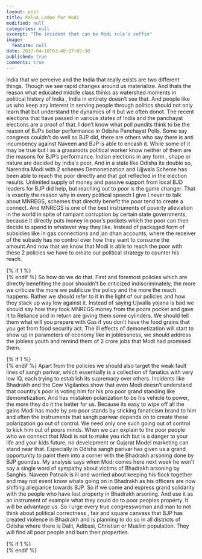 ```yaml
---
layout: post
title: Palua Ladoo for Modi
modified: null
categories: null
excerpt: "The incident that can be Modi rule's coffin"
image:
  feature: null
date: 2017-04-10T03:40:27+05:30
published: true
comments: true
---
```


India that we perceive and the India that really exists are two different things. Though we see rapid changes around us  materialize.  And thats the reason what educated middle class thinks as watershed moments in political history of India , India in entirety doesn’t see that. And people like us who keep any interest in serving people through politics should not only learn that but understand the dynamics of it but we often donot. The recent elections that have passed in various states of India and the panchayat elections are a proof of that. I don’t know what poll pundits think to be the reason of BJPs better performance in Odisha Panchayat Polls. Some say congress couldn’t do well so BJP did, there are others who say there is anti incumbency against Naveen and BJP is able to encash it. While some of it may be true but I as a grassroots political worker know neither of them are the reasons for BJP’s performance. Indian elections in any form , shape or nature are decided by India's poor. And in a state like Odisha its double so, Narendra Modi with 2 schemes Demonetization and Ujjwala Scheme has been able to reach the poor directly and that got reflected in the election results. Unlimited supply of money and passive support from local BJD leaders for BJP did help, but reaching out to poor is the game changer. That is exactly the reason why in every political speech I give I never to talk about MNREGS, schemes that directly benefit the poor tend to create a connect. And MNREGS is one of the best instruments of poverty alleviation in the world in spite of rampant corruption by certain state governments, because it directly puts money in poor’s pockets which the poor can then decide to spend in whatever way they like. Instead of packaged form of subsidies like in gas connections and jan dhan accounts, where the receiver of the subsidy has no control over how they want to consume the amount.And now that we know that Modi is able to reach the poor with these 2 policies we have to create our political strategy to counter his reach.

{% if 1 %}
<br>
{% endif %}
So how do we do that. First and foremost policies which are directly benefiting the poor shouldn’t be criticized indiscriminately, the more we criticize the more we publicize the policy and the more the reach happens. Rather we should refer to it in the light of our policies and how they stack up way low against it.
Instead of saying Ujwalla yojana is bad we should say how they took MNREGS  money from the poors pocket and gave it to Reliance and in return are giving them some cylinders.
We should tell them what will you prepare with Gas if you don’t have the food grains that you get from food security act.
The ill effects of demonetization will start to show up in parameters of economy like in joblessness, we should address the jobless youth and remind them of 2 crore jobs that Modi had promised them.

{% if 1 %}
<br>
{% endif %}
Apart from the policies we should also target the weak fault lines of sangh parivar, which essentially is a collection of fanatics with very low IQ, each trying to establish its supremacy over others. Incidents like Bhadrakh and the Cow Vigilantes show that even Modi doesn’t understand that country’s poor is voting him for his pro poor grand standing like demonetization. And has mistaken polarization to be his vehicle to power, the more they do it the better for us. Because its easy to wipe off all the gains Modi has made by pro poor stands by sticking fanaticism brand to him and often the instruments that sangh pariwar depends on to create these polarization go out of control. We need only one such going out of control to kick him out of poors minds. When we can explain to the poor people who we connect that Modi is not to make you rich but is a danger to your life and your kids future, no development or Gujarat Model marketing can stand near that. Especially in Odisha sangh parivar has given us a grand opportunity to paint them into a corner with the Bhadrakh arsoning done by BJP goondas. My analysis says when Modi comes here next week he won’t say a single word of sympathy about victims of Bhadrakh arsoning by Sanghis. Naveen Patnaik is ill and worried about keeping his flock together and may not event know whats going on in Bhadrakh as his officers are now shifting allegiance towards BJP. So if we come and express grand solidarity with the people who have lost property in Bhadrakh arsoning. And use it as an instrument of example what they could do to poor peoples property. It will be advantage us. So I urge every true congresswoman and man to not think about political correctness , fair and square canvass that BJP has created violence in Bhadrakh and is planning to do so in all districts of Odisha where there is Dalit, Adibasi, Christian or Muslim population. They will find all poor people and burn their properties.

{% if 1 %}
<br>
{% endif %}
